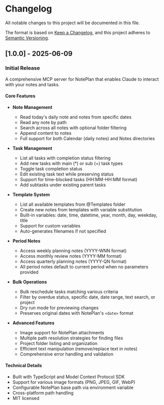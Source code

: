 # Changelog

All notable changes to this project will be documented in this file.

The format is based on [Keep a Changelog](https://keepachangelog.com/en/1.0.0/),
and this project adheres to [Semantic Versioning](https://semver.org/spec/v2.0.0.html).

## [1.0.0] - 2025-06-09

### Initial Release

A comprehensive MCP server for NotePlan that enables Claude to interact with your notes and tasks.

#### Core Features
- **Note Management**
  - Read today's daily note and notes from specific dates
  - Read any note by path
  - Search across all notes with optional folder filtering
  - Append content to notes
  - Full support for both Calendar (daily notes) and Notes directories

- **Task Management**
  - List all tasks with completion status filtering
  - Add new tasks with main (*) or sub (+) task types
  - Toggle task completion status
  - Edit existing task text while preserving status
  - Support for time-blocked tasks (HH:MM-HH:MM format)
  - Add subtasks under existing parent tasks

- **Template System**
  - List all available templates from @Templates folder
  - Create new notes from templates with variable substitution
  - Built-in variables: date, time, datetime, year, month, day, weekday, title
  - Support for custom variables
  - Auto-generates filenames if not specified

- **Period Notes**
  - Access weekly planning notes (YYYY-WNN format)
  - Access monthly review notes (YYYY-MM format)
  - Access quarterly planning notes (YYYY-QN format)
  - All period notes default to current period when no parameters provided

- **Bulk Operations**
  - Bulk reschedule tasks matching various criteria
  - Filter by overdue status, specific date, date range, text search, or project
  - Dry run mode for previewing changes
  - Preserves original dates with NotePlan's `<date>` format

- **Advanced Features**
  - Image support for NotePlan attachments
  - Multiple path resolution strategies for finding files
  - Project folder listing and organization
  - Efficient text manipulation (remove/replace text in notes)
  - Comprehensive error handling and validation

#### Technical Details
- Built with TypeScript and Model Context Protocol SDK
- Support for various image formats (PNG, JPEG, GIF, WebP)
- Configurable NotePlan base path via environment variable
- Cross-platform path handling
- MIT licensed